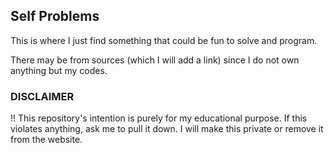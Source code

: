 ## Self Problems

This is where I just find something that could be fun to solve and program.

There may be from sources (which I will add a link) since I do not own anything but my codes.


### DISCLAIMER

!! This repository's intention is purely for my educational purpose. If this violates anything, ask me to pull it down. I will make this private or remove it from the website.
